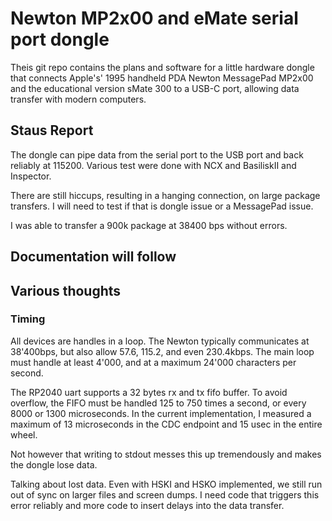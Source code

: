 # Newton MP2x00 and eMate serial port dongle

Theis git repo contains the plans and software for a little hardware dongle
that connects Apple's' 1995 handheld PDA Newton MessagePad MP2x00 and the
educational version sMate 300 to a USB-C port, allowing data transfer with 
modern computers.   

## Staus Report

The dongle can pipe data from the serial port to the USB port and back reliably
at 115200. Various test were done with NCX and BasiliskII and Inspector. 

There are still hiccups, resulting in a hanging connection, on large package 
transfers. I will need to test if that is dongle issue or a MessagePad issue.

I was able to transfer a 900k package at 38400 bps without errors. 

## Documentation will follow

## Various thoughts

### Timing

All devices are handles in a loop. The Newton typically communicates at 
38'400bps, but also allow 57.6, 115.2, and even 230.4kbps. The main loop
must handle at least 4'000, and at a maximum 24'000 characters per second.

The RP2040 uart supports a 32 bytes rx and tx fifo buffer. To avoid overflow,
the FIFO must be handled 125 to 750 times a second, or every 8000 or 1300 
microseconds. In the current implementation, I measured a maximum of 13 
microseconds in the CDC endpoint and 15 usec in the entire wheel.

Not however that writing to stdout messes this up tremendously and makes
the dongle lose data.

Talking about lost data. Even with HSKI and HSKO implemented, we still run out
of sync on larger files and screen dumps. I need code that triggers this
error reliably and more code to insert delays into the data transfer. 
